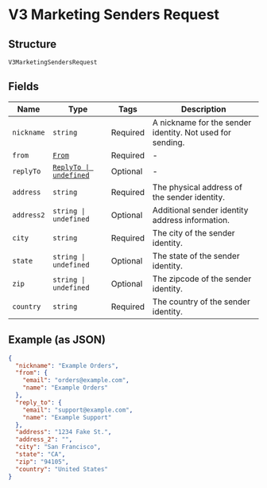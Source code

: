 
# V3 Marketing Senders Request

## Structure

`V3MarketingSendersRequest`

## Fields

| Name | Type | Tags | Description |
|  --- | --- | --- | --- |
| `nickname` | `string` | Required | A nickname for the sender identity. Not used for sending. |
| `from` | [`From`](../../doc/models/from.md) | Required | - |
| `replyTo` | [`ReplyTo \| undefined`](../../doc/models/reply-to.md) | Optional | - |
| `address` | `string` | Required | The physical address of the sender identity. |
| `address2` | `string \| undefined` | Optional | Additional sender identity address information. |
| `city` | `string` | Required | The city of the sender identity. |
| `state` | `string \| undefined` | Optional | The state of the sender identity. |
| `zip` | `string \| undefined` | Optional | The zipcode of the sender identity. |
| `country` | `string` | Required | The country of the sender identity. |

## Example (as JSON)

```json
{
  "nickname": "Example Orders",
  "from": {
    "email": "orders@example.com",
    "name": "Example Orders"
  },
  "reply_to": {
    "email": "support@example.com",
    "name": "Example Support"
  },
  "address": "1234 Fake St.",
  "address_2": "",
  "city": "San Francisco",
  "state": "CA",
  "zip": "94105",
  "country": "United States"
}
```

